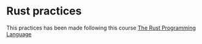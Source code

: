# Rust practices

This practices has been made following this course [The Rust Programming Language](https://doc.rust-lang.org/book/)

